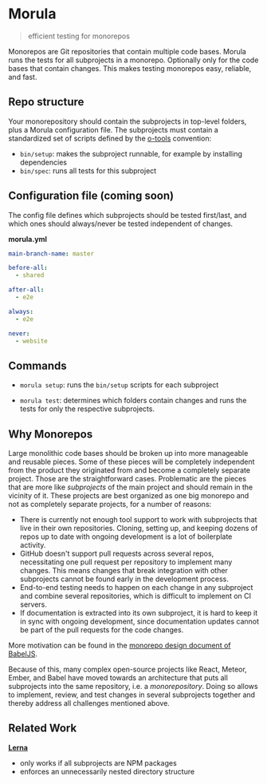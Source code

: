 # Morula

> efficient testing for monorepos


Monorepos are Git repositories that contain multiple code bases.
Morula runs the tests for all subprojects in a monorepo.
Optionally only for the code bases that contain changes.
This makes testing monorepos easy, reliable, and fast.


## Repo structure

Your monorepository should contain the subprojects in top-level folders,
plus a Morula configuration file.
The subprojects must contain a standardized set of scripts
defined by the
[o-tools](https://github.com/Originate/o-tools-node) convention:
- `bin/setup`: makes the subproject runnable, for example by installing dependencies
- `bin/spec`: runs all tests for this subproject


## Configuration file (coming soon)

The config file defines which subprojects should be tested first/last,
and which ones should always/never be tested independent of changes.

__morula.yml__
```yml
main-branch-name: master

before-all:
  - shared

after-all:
  - e2e

always:
  - e2e

never:
  - website
```


## Commands

- `morula setup`:
  runs the `bin/setup` scripts for each subproject

- `morula test`:
  determines which folders contain changes
  and runs the tests for only the respective subprojects.


## Why Monorepos

Large monolithic code bases should be broken up
into more manageable and reusable pieces.
Some of these pieces will be completely independent
from the product they originated from
and become a completely separate project.
Those are the straightforward cases.
Problematic are the pieces that are more like _subprojects_ of the main project
and should remain in the vicinity of it.
These projects are best organized as one big monorepo and not as completely separate projects,
for a number of reasons:

- There is currently not enough tool support
  to work with subprojects that live in their own repositories.
  Cloning, setting up, and keeping dozens of repos up to date
  with ongoing development is a lot of boilerplate activity.
- GitHub doesn't support pull requests across several repos,
  necessitating one pull request per repository to implement many changes.
  This means changes
  that break integration with other subprojects
  cannot be found early in the development process.
- End-to-end testing needs to happen on each change in any subproject
  and combine several repositories,
  which is difficult to implement on CI servers.
- If documentation is extracted into its own subproject,
  it is hard to keep it in sync with ongoing development,
  since documentation updates cannot be part of the pull requests
  for the code changes.

More motivation can be found in the
[monorepo design document of BabelJS](https://github.com/babel/babel/blob/master/doc/design/monorepo.md).

Because of this,
many complex open-source projects
like React, Meteor, Ember, and Babel
have moved towards an architecture that puts
all subprojects into the same repository, i.e. a _monorepository_.
Doing so allows to implement, review, and test changes
in several subprojects together and thereby address all challenges mentioned above.


## Related Work

__[Lerna](https://github.com/lerna/lerna)__
- only works if all subprojects are NPM packages
- enforces an unnecessarily nested directory structure

